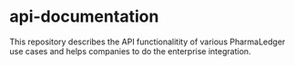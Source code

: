 # api-documentation
This repository describes the API functionalitity of various PharmaLedger use cases and helps companies to do the enterprise integration.
